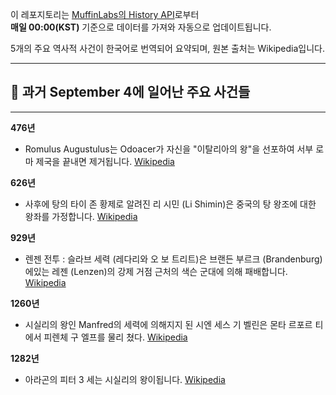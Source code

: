 

이 레포지토리는 [MuffinLabs의 History API](https://history.muffinlabs.com/date)로부터  
**매일 00:00(KST)** 기준으로 데이터를 가져와 자동으로 업데이트됩니다.

5개의 주요 역사적 사건이 한국어로 번역되어 요약되며, 원본 출처는 Wikipedia입니다.

---

## 📅 과거 **September 4**에 일어난 주요 사건들

---
**476년**
- Romulus Augustulus는 Odoacer가 자신을 "이탈리아의 왕"을 선포하여 서부 로마 제국을 끝내면 제거됩니다.  [Wikipedia](https://wikipedia.org/wiki/Romulus_Augustulus)

**626년**
- 사후에 탕의 타이 존 황제로 알려진 리 시민 (Li Shimin)은 중국의 탕 왕조에 대한 왕좌를 가정합니다.  [Wikipedia](https://wikipedia.org/wiki/Posthumous_name)

**929년**
- 렌젠 전투 : 슬라브 세력 (레다리와 오 보 트리트)은 브랜든 부르크 (Brandenburg)에있는 레젠 (Lenzen)의 강제 거점 근처의 색슨 군대에 의해 패배합니다.  [Wikipedia](https://wikipedia.org/wiki/Battle_of_Lenzen)

**1260년**
- 시실리의 왕인 Manfred의 세력에 의해지지 된 시엔 세스 기 벨린은 몬타 르포르 티에서 피렌체 구 엘프를 물리 쳤다.  [Wikipedia](https://wikipedia.org/wiki/Siena)

**1282년**
- 아라곤의 피터 3 세는 시실리의 왕이됩니다.  [Wikipedia](https://wikipedia.org/wiki/Peter_III_of_Aragon)
